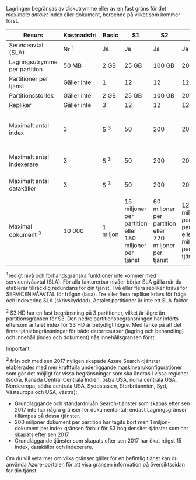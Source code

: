 Lagringen begränsas av diskutrymme eller av en fast gräns för det *maximala antalet* index eller dokument, beroende på vilket som kommer först.

| Resurs | Kostnadsfri | Basic | S1 | S2 | S3 | S3 HD |
| --- | --- | --- | --- | --- | --- | --- |
| Serviceavtal (SLA) |Nr <sup>1</sup> |Ja |Ja |Ja |Ja |Ja |
| Lagringsutrymme per partition |50 MB |2 GB |25 GB |100 GB |200 GB |200 GB |
| Partitioner per tjänst |Gäller inte |1 |12 |12 |12 |3 <sup>2</sup> |
| Partitionsstorlek |Gäller inte |2 GB |25 GB |100 GB |200 GB |200 GB |
| Repliker |Gäller inte |3 |12 |12 |12 |12 |
| Maximalt antal index |3 |5 <sup>3</sup>|50 |200 |200 |1 000 per partition eller 3 000 per tjänst |
| Maximalt antal indexerare |3 |5 <sup>3</sup>|50 |200 |200 |Inget stöd för indexerare |
| Maximalt antal datakällor |3 |5 <sup>3</sup>|50 |200 |200 |Inget stöd för indexerare |
| Maximal dokument <sup>3</sup> |10 000 |1 miljon |15 miljoner per partition eller 180 miljoner per tjänst |60 miljoner per partition eller 720 miljoner per tjänst |120 miljoner per partition eller 1,4 miljarder per tjänst |1 miljon per index eller 200 miljoner per partition |

<sup>1</sup> ledigt nivå och förhandsgranska funktioner inte kommer med servicenivåavtal (SLA). För alla fakturerbar nivåer börjar SLA gälla när du etablerar tillräcklig redundans för din tjänst. Två eller flera repliker krävs för SERVICENIVÅAVTAL för frågan (läsa). Tre eller flera repliker krävs för fråga och indexering SLA (skrivskyddad). Antalet partitioner är inte ett SLA-faktor. 

<sup>2</sup> S3 HD har en fast begränsning på 3 partitioner, vilket är lägre än partitionsgränsen för S3. Den nedre partitionsbegränsningen har införts eftersom antalet index för S3 HD är betydligt högre. Med tanke på att det finns tjänstbegränsningar för både datorresurser (lagring och behandling) och innehåll (index och dokument) nås innehållsgränsen först.

>[!Important]
> **<sup>3</sup>**  från och med sen 2017 nyligen skapade Azure Search-tjänster etablerades med mer kraftfulla underliggande maskinvarukonfigurationer som gör det möjligt för vissa begränsningar som ska ändras i vissa regioner (södra, Kanada Central Centrala Indien, östra USA, norra centrala USA, Nordeuropa, södra centrala USA, Sydostasien, Storbritannien, Syd, Västeuropa och USA, västra):
>
>* Grundläggande och standardnivån Search-tjänster som skapas efter sen 2017 inte har några gränser för dokumentantal; endast Lagringsgränser tillämpas på dessa tjänster. 
>* 200 miljoner dokument per partition har tagits bort men 1 miljon-dokument per index gränsen förblir för S3 hög densitet-tjänster som har skapats efter sen 2017.
>* Grundläggande tjänster som skapats efter sen 2017 har ökat högst 15 index, datakällor och indexerare.
>
>Om du vill veta mer om vilka gränser gäller för en befintlig tjänst kan du använda Azure-portalen för att visa gränsen information på översiktssidan för din tjänst.